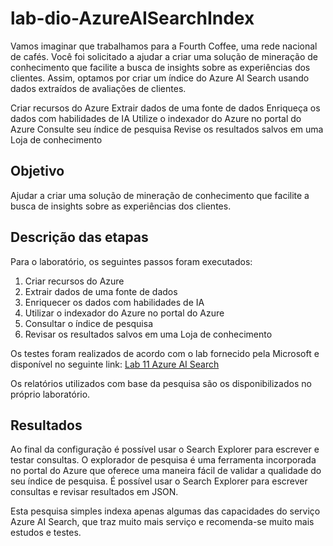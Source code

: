 # lab-dio-AzureAISearchIndex

Vamos imaginar que trabalhamos para a Fourth Coffee, uma rede nacional de cafés. Você foi solicitado a ajudar a criar uma solução de mineração de conhecimento que facilite a busca de insights sobre as experiências dos clientes. Assim, optamos por criar um índice do Azure AI Search usando dados extraídos de avaliações de clientes.

Criar recursos do Azure
Extrair dados de uma fonte de dados
Enriqueça os dados com habilidades de IA
Utilize o indexador do Azure no portal do Azure
Consulte seu índice de pesquisa
Revise os resultados salvos em uma Loja de conhecimento

## Objetivo
Ajudar a criar uma solução de mineração de conhecimento que facilite a busca de insights sobre as experiências dos clientes. 

## Descrição das etapas
Para o laboratório, os seguintes passos foram executados:
1. Criar recursos do Azure
2. Extrair dados de uma fonte de dados
3. Enriquecer os dados com habilidades de IA
4. Utilizar o indexador do Azure no portal do Azure
5. Consultar o índice de pesquisa
6. Revisar os resultados salvos em uma Loja de conhecimento

Os testes foram realizados de acordo com o lab fornecido pela Microsoft e disponível no seguinte link: [Lab 11 Azure AI Search](https://microsoftlearning.github.io/mslearn-ai-fundamentals/Instructions/Labs/11-ai-search.html)

Os relatórios utilizados com base da pesquisa são os disponibilizados no próprio laboratório.  

## Resultados
Ao final da configuração é possível usar o Search Explorer para escrever e testar consultas. O explorador de pesquisa é uma ferramenta incorporada no portal do Azure que oferece uma maneira fácil de validar a qualidade do seu índice de pesquisa. É possível usar o Search Explorer para escrever consultas e revisar resultados em JSON.

Esta pesquisa simples indexa apenas algumas das capacidades do serviço Azure AI Search, que traz muito mais serviço e recomenda-se muito mais estudos e testes. 

